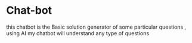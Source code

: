 # Chat-bot
this chatbot is the Basic solution generator of some particular questions  , using AI my chatbot will understand any type of questions 
